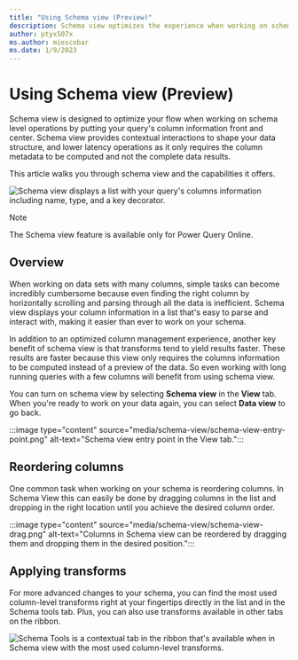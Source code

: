 ```yaml
---
title: "Using Schema view (Preview)"
description: Schema view optimizes the experience when working on schema-related data operations
author: ptyx507x
ms.author: miescobar
ms.date: 1/9/2023
---
```


# Using Schema view (Preview)

Schema view is designed to optimize your flow when working on schema level operations by putting your query's column information front and center. Schema view provides contextual interactions to shape your data structure, and lower latency operations as it only requires the column metadata to be computed and not the complete data results.

This article walks you through schema view and the capabilities it offers.

![Schema view displays a list with your query's columns information including name, type, and a key decorator.](media/schema-view/schema-view-overview.png)

> [!NOTE]
> The Schema view feature is available only for Power Query Online.

## Overview

When working on data sets with many columns, simple tasks can become incredibly cumbersome because even finding the right column by horizontally scrolling and parsing through all the data is inefficient. Schema view displays your column information in a list that's easy to parse and interact with, making it easier than ever to work on your schema.

In addition to an optimized column management experience, another key benefit of schema view is that transforms tend to yield results faster. These results are faster because this view only requires the columns information to be computed instead of a preview of the data. So even working with long running queries with a few columns will benefit from using schema view.

You can turn on schema view by selecting **Schema view** in the **View** tab. When you're ready to work on your data again, you can select **Data view** to go back.

:::image type="content" source="media/schema-view/schema-view-entry-point.png" alt-text="Schema view entry point in the View tab.":::

## Reordering columns

One common task when working on your schema is reordering columns. In Schema View this can easily be done by dragging columns in the list and dropping in the right location until you achieve the desired column order.

:::image type="content" source="media/schema-view/schema-view-drag.png" alt-text="Columns in Schema view can be reordered by dragging them and dropping them in the desired position.":::

## Applying transforms

For more advanced changes to your schema, you can find the most used column-level transforms right at your fingertips directly in the list and in the Schema tools tab. Plus, you can also use transforms available in other tabs on the ribbon.

![Schema Tools is a contextual tab in the ribbon that's available when in Schema view with the most used column-level transforms.](media/schema-view/schema-tools.png)
